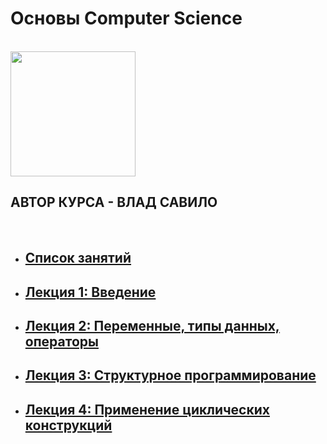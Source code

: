 <p align="center">
  <h1>Основы Computer Science</h1>
  <br/>
  <img width="200" src="https://www.dist.it-academy.by/local/images/logo.svg"/></a>
  <br>
  <h2>АВТОР КУРСА - ВЛАД САВИЛО</h2>
  <br>
</p>

* ## [Список занятий](https://vladsav.github.io/it-academy-computer-science/)
* ## [Лекция 1: Введение](https://vladsav.github.io/it-academy-computer-science/lesson-1.html)
* ## [Лекция 2: Переменные, типы данных, операторы](https://vladsav.github.io/it-academy-computer-science/lesson-2.html)
* ## [Лекция 3: Структурное программирование](https://vladsav.github.io/it-academy-computer-science/lesson-3.html)
* ## [Лекция 4: Применение циклических конструкций](https://vladsav.github.io/it-academy-computer-science/lesson-4.html)
